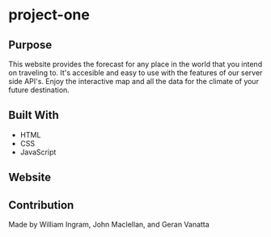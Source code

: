 # project-one

## Purpose
This website provides the forecast for any place in the world that you intend on traveling to. It's accesible and easy to use with the features of our server side API's. Enjoy the interactive map and all the data for the climate of your future destination.

## Built With
* HTML
* CSS
* JavaScript
## Website


## Contribution
Made by William Ingram, John Maclellan, and Geran Vanatta